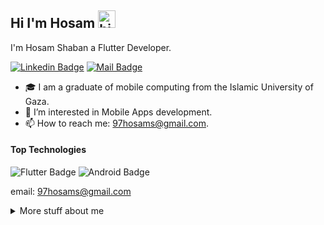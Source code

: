 ## Hi I'm Hosam <img src="https://user-images.githubusercontent.com/1303154/88677602-1635ba80-d120-11ea-84d8-d263ba5fc3c0.gif" width="28px" height="28px" alt="hi">

I'm Hosam Shaban a Flutter Developer.

[![Linkedin Badge](https://img.shields.io/badge/-hosam-0e76a8?style=flat&labelColor=0e76a8&logo=linkedin&logoColor=white)](https://www.linkedin.com/in/hosam-shaban-b5b1061aa/)
 [![Mail Badge](https://img.shields.io/badge/-hosam-c0392b?style=flat&labelColor=c0392b&logo=gmail&logoColor=white)](mailto:97hosams@gmail.com)

<!-- TODO: Add last video link -->

- 🎓 I am a graduate of mobile computing from the Islamic University of Gaza.
- 🤔 I’m interested in Mobile Apps development.
- 📫 How to reach me: 97hosams@gmail.com.

#### Top Technologies

<!-- TODO: Make technologies links takes you to repositories -->

![Flutter Badge](https://img.shields.io/badge/-Flutter-61DBFB?style=for-the-badge&labelColor=black&logo=flutter&logoColor=61DBFB)
![Android Badge](https://img.shields.io/badge/-Android-3C873A?style=for-the-badge&labelColor=white&logo=android&logoColor=3C873A)


email: 97hosams@gmail.com

<details>
<summary>
  More stuff about me
</summary>

<br >

I am a programmer mobile applications using Android, and I have apps from Android, Then I  programming a flutter frame and started learning it. I have many works from it, and now I am still developing myself in it in order to enter the labor market with an excellent exhibition of works.
#### Coding Stats

<!--START_SECTION:waka-->
```text
Flutter      15 hrs 41 mins  ████████████████████▓░░░░   82.29 % 
Android      1 hr 50 mins    ██▒░░░░░░░░░░░░░░░░░░░░░░   09.61 % 
Other        2 mins          ░░░░░░░░░░░░░░░░░░░░░░░░░   00.25 % 
```
<!--END_SECTION:waka-->


</details>
